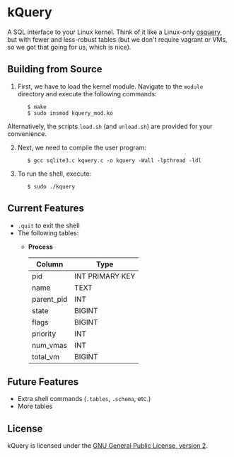 kQuery
======

A SQL interface to your Linux kernel. Think of it like a Linux-only [osquery](http://osquery.io), but with fewer and less-robust tables (but we don't require vagrant or VMs, so we got that going for us, which is nice).

## Building from Source
1. First, we have to load the kernel module. Navigate to the `module` directory and execute the following commands:

          $ make
          $ sudo insmod kquery_mod.ko
    
  Alternatively, the scripts `load.sh` (and `unload.sh`) are provided for your convenience.
    
2. Next, we need to compile the user program:

          $ gcc sqlite3.c kquery.c -o kquery -Wall -lpthread -ldl

3. To run the shell, execute:
        
          $ sudo ./kquery

## Current Features
  * `.quit` to exit the shell
  * The following tables:
      * **Process**
    
          Column     | Type
          ---------- | ----
          pid        | INT PRIMARY KEY
          name       | TEXT
          parent_pid | INT
          state      | BIGINT
          flags      | BIGINT
          priority   | INT
          num_vmas   | INT
          total_vm   | BIGINT

## Future Features
* Extra shell commands (`.tables`, `.schema`, etc.)
* More tables

## License
kQuery is licensed under the [GNU General Public License, version 2](https://www.gnu.org/licenses/gpl-2.0.html).

